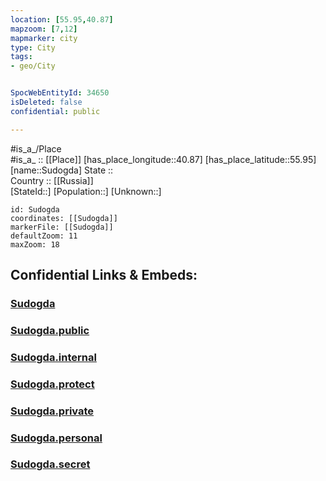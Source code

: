 ```yaml
---
location: [55.95,40.87] 
mapzoom: [7,12] 
mapmarker: city 
type: City
tags:
- geo/City


SpocWebEntityId: 34650
isDeleted: false
confidential: public

---
```

#is_a_/Place  
#is_a_ :: [[Place]] 
[has_place_longitude::40.87] 
[has_place_latitude::55.95] 
[name::Sudogda] 
State ::  
Country :: [[Russia]]  
[StateId::] 
[Population::] 
[Unknown::] 


```leaflet
id: Sudogda
coordinates: [[Sudogda]] 
markerFile: [[Sudogda]] 
defaultZoom: 11 
maxZoom: 18
```


## Confidential Links & Embeds: 

### [Sudogda](/_Standards/Earth/Continent/Europe/Europe~East/Russia/Russia~Central/Vladimir_Oblast/City/Sudogda.md) 

### [Sudogda.public](/_public/Earth/Continent/Europe/Europe~East/Russia/Russia~Central/Vladimir_Oblast/City/Sudogda.public.md) 

### [Sudogda.internal](/_internal/Earth/Continent/Europe/Europe~East/Russia/Russia~Central/Vladimir_Oblast/City/Sudogda.internal.md) 

### [Sudogda.protect](/_protect/Earth/Continent/Europe/Europe~East/Russia/Russia~Central/Vladimir_Oblast/City/Sudogda.protect.md) 

### [Sudogda.private](/_private/Earth/Continent/Europe/Europe~East/Russia/Russia~Central/Vladimir_Oblast/City/Sudogda.private.md) 

### [Sudogda.personal](/_personal/Earth/Continent/Europe/Europe~East/Russia/Russia~Central/Vladimir_Oblast/City/Sudogda.personal.md) 

### [Sudogda.secret](/_secret/Earth/Continent/Europe/Europe~East/Russia/Russia~Central/Vladimir_Oblast/City/Sudogda.secret.md)

